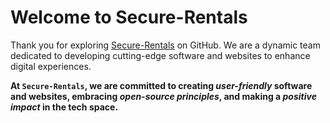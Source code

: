 # Welcome to Secure-Rentals

Thank you for exploring [Secure-Rentals](https://github.com/Secure-Rentals) on GitHub.
We are a dynamic team dedicated to developing cutting-edge software and websites to enhance digital experiences.

**At `Secure-Rentals`, we are committed to creating _user-friendly_ software and websites, embracing _open-source principles_, and making a _positive impact_ in the tech space.**
